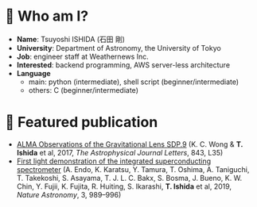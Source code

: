 # :telescope: Who am I?

+ **Name**: Tsuyoshi ISHIDA (石田 剛)
+ **University**: Department of Astronomy, the University of Tokyo
+ **Job**: engineer staff at Weathernews Inc.
+ **Interested**: backend programming, AWS server-less architecture
+ **Language**
  - main: python (intermediate), shell script (beginner/intermediate)
  - others: C (beginner/intermediate)

# :page_facing_up: Featured publication

+ [ALMA Observations of the Gravitational Lens SDP.9](https://iopscience.iop.org/article/10.3847/2041-8213/aa7d4a) (K. C. Wong & **T. Ishida** et al, 2017, *The Astrophysical Journal Letters*, 843, L35)
+ [First light demonstration of the integrated superconducting spectrometer](https://www.nature.com/articles/s41550-019-0850-8) (A. Endo, K. Karatsu, Y. Tamura, T. Oshima, A. Taniguchi, T. Takekoshi, S. Asayama, T. J. L. C. Bakx, S. Bosma, J. Bueno, K. W. Chin, Y. Fujii, K. Fujita, R. Huiting, S. Ikarashi, **T. Ishida** et al, 2019, *Nature Astronomy*, 3, 989–996)

